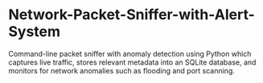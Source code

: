 # Network-Packet-Sniffer-with-Alert-System
Command-line packet sniffer with anomaly detection using Python which captures live traffic, stores relevant metadata into an SQLite database, and monitors for network anomalies such as flooding and port scanning.
